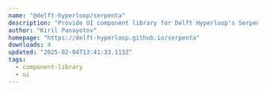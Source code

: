```yaml
---
name: "@delft-hyperloop/serpenta"
description: "Provide UI component library for Delft Hyperloop's Serpenta GUI."
author: "Kiril Panayotov"
homepage: "https://delft-hyperloop.github.io/serpenta"
downloads: 4
updated: "2025-02-04T13:41:33.113Z"
tags: 
  - component-library
  - ui
---
```

